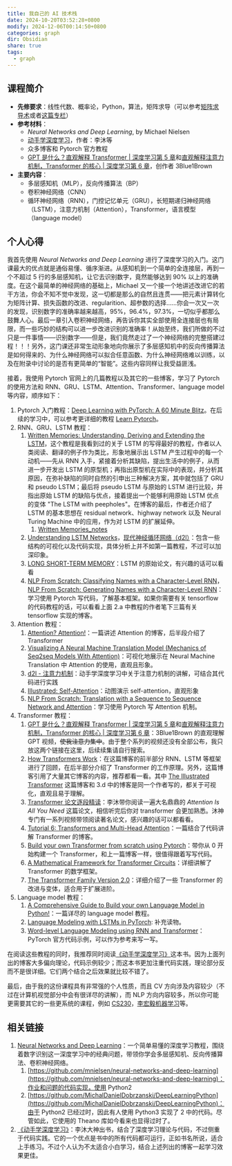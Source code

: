 ```yaml
---
title: 我自己的 AI 技术栈
date: 2024-10-20T03:52:28+0800
modify: 2024-12-06T00:14:50+0800
categories: graph
dir: Obsidian
share: true
tags:
  - graph
---
```


## 课程简介

- **先修要求**：线性代数、概率论，Python，算法，矩阵求导（可以参考[矩阵求导术](https://zhuanlan.zhihu.com/p/24709748)或者[这篇专栏](https://zhuanlan.zhihu.com/p/273729929)）
- **参考材料**：
    - _Neural Networks and Deep Learning_, by Michael Nielsen
    - [动手学深度学习](https://zh-v2.d2l.ai/)，作者：李沐等
    - 众多博客和 Pytorch 官方教程
    - [GPT 是什么？直观解释 Transformer | 深度学习第 5 章](https://www.bilibili.com/video/BV13z421U7cs?vd_source=c9e11661823ca4062db1ef99f7e0eee1)和[直观解释注意力机制，Transformer 的核心 | 深度学习第 6 章](https://www.bilibili.com/video/BV1TZ421j7Ke?vd_source=c9e11661823ca4062db1ef99f7e0eee1)，创作者 3Blue1Brown
- **主要内容**：
    - 多层感知机（MLP），反向传播算法（BP）
    - 卷积神经网络（CNN）
    - 循环神经网络（RNN），门控记忆单元（GRU），长短期递归神经网络（LSTM），注意力机制（Attention），Transformer，语言模型（language model）

## 个人心得

我首先使用 _Neural Networks and Deep Learning_ 进行了深度学习的入门。这门课最大的优点就是通俗易懂、循序渐进。从感知机到一个简单的全连接层，再到一个不超过 5 行的多层感知机，让它去识别数字，竟然能够达到 90% 以上的准确度。在这个最简单的神经网络的基础上，Michael 又一个接一个地讲述改进它的若干方法，你会不知不觉中发现，这一切都是那么的自然且连贯——把元素计算转化为矩阵计算、损失函数的改进、regularition、超参数的选择……你会一次又一次的发现，识别数字的准确率越来越高，95%，96.4%，97.3%，一切似乎都那么鼓舞人心。最后一章引入卷积神经网络，再告诉你其实全部使用全连接层也有局限，而一些巧妙的结构可以进一步改进识别的准确率！从始至终，我们所做的不过只是一件事情——识别数字——但是，我们竟然走过了一个神经网络的完整搭建过程！！！另外，这门课还非常生动形象地向你展示了多层感知机中的反向传播算法是如何得来的、为什么神经网络可以拟合任意函数、为什么神经网络难以训练，以及在附录中讨论的是否有更简单的“智能”。这些内容同样让我受益匪浅。

接着，我使用 Pytorch 官网上的几篇教程以及其它的一些博客，学习了 Pytorch 的使用方法和 RNN、GRU、LSTM、Attention、Transformer、language model 等内容，顺序如下：

1. Pytorch 入门教程：[Deep Learning with PyTorch: A 60 Minute Blitz](https://pytorch.org/tutorials/beginner/deep_learning_60min_blitz.html)。在后续的学习中，可以参考更详细的教程 [Learn Pytorch](https://www.learnpytorch.io/)。
2. RNN、GRU、LSTM 教程：
    1. [Written Memories: Understanding, Deriving and Extending the LSTM](https://r2rt.com/written-memories-understanding-deriving-and-extending-the-lstm.html)，这个教程是我看到过的关于 LSTM 的写得最好的教程，作者以人类阅读、翻译的例子作为类比，形象地展示出 LSTM 产生过程中的每一个动机——先从 RNN 入手，紧接着分析其缺陷，提出生活中的例子，从而进一步开发出 LSTM 的原型机；再指出原型机在实际中的表现，并分析其原因，在弥补缺陷的同时自然的引申出三种解决方案，其中就包括了 GRU 和 pseudo LSTM；最后将 pseudo LSTM 与原始的 LSTM 进行比较，并指出原始 LSTM 的缺陷与优点，接着提出一个能够利用原始 LSTM 优点的变体 "The LSTM with peepholes"。在博客的最后，作者还介绍了 LSTM 的基本思想在 residual network、highway network 以及 Neural Turing Machine 中的应用，作为对 LSTM 的扩展延伸。
        1. [Written Memories_notes](./Written%20Memories_notes.md)
    2. [Understanding LSTM Networks](https://colah.github.io/posts/2015-08-Understanding-LSTMs/)，[现代神经循环网络（d2l）](https://zh-v2.d2l.ai/chapter_recurrent-modern/index.html)：包含一些结构的可视化以及代码实现，具体分析上并不如第一篇教程，不过可以加深印象。
    3. [LONG SHORT-TERM MEMORY](https://www.bioinf.jku.at/publications/older/2604.pdf)：LSTM 的原始论文，有兴趣的话可以看看
    4. [NLP From Scratch: Classifying Names with a Character-Level RNN](https://pytorch.org/tutorials/intermediate/char_rnn_classification_tutorial.html)，[NLP From Scratch: Generating Names with a Character-Level RNN](https://pytorch.org/tutorials/intermediate/char_rnn_generation_tutorial.html)：学习使用 Pytorch 写代码，了解基本框架。如果你需要有关 tensorflow 的代码教程的话，可以看看上面 2.a 中教程的作者笔下三篇有关 tensorflow 实现的博客。
3. Attention 教程：
    1. [Attention? Attention!](https://lilianweng.github.io/posts/2018-06-24-attention/)：一篇讲述 Attention 的博客，后半段介绍了 Transformer
    2. [Visualizing A Neural Machine Translation Model (Mechanics of Seq2seq Models With Attention)](https://jalammar.github.io/visualizing-neural-machine-translation-mechanics-of-seq2seq-models-with-attention/)：可视化地展示在 Neural Machine Translation 中 Attention 的使用，直观且形象。
    3. [d2l - 注意力机制](https://zh-v2.d2l.ai/chapter_attention-mechanisms/index.html)：动手学深度学习中关于注意力机制的讲解，可结合其代码进行实践
    4. [Illustrated: Self-Attention](https://colab.research.google.com/drive/1rPk3ohrmVclqhH7uQ7qys4oznDdAhpzF)：动图演示 self-attention，直观形象
    5. [NLP From Scratch: Translation with a Sequence to Sequence Network and Attention](https://pytorch.org/tutorials/intermediate/seq2seq_translation_tutorial.html)：学习使用 Pytorch 写 Attention 机制。
4. Transformer 教程：
    1. [GPT 是什么？直观解释 Transformer | 深度学习第 5 章](https://www.bilibili.com/video/BV13z421U7cs?vd_source=c9e11661823ca4062db1ef99f7e0eee1)和[直观解释注意力机制，Transformer 的核心 | 深度学习第 6 章](https://www.bilibili.com/video/BV1TZ421j7Ke?vd_source=c9e11661823ca4062db1ef99f7e0eee1)：3Blue1Brown 的直观理解 GPT 视频，~~使我注意力集中~~。由于整个系列的视频还没有全部公布，我只放这两个链接在这里，后续续集请自行搜索。
    2. [How Transformers Work](https://towardsdatascience.com/transformers-141e32e69591)：在这篇博客的前半部分 RNN、LSTM 等框架进行了回顾，在后半部分介绍了 Transformer 的工作原理。另外，这篇博客引用了大量其它博客的内容，推荐都看一看。其中 [The Illustrated Transformer](https://jalammar.github.io/illustrated-transformer/) 这篇博客和 3.d 中的博客是同一个作者写的，都关于可视化，直观且易于理解。
    3. [Transformer 论文逐段精读](https://www.bilibili.com/video/BV1pu411o7BE?vd_source=c9e11661823ca4062db1ef99f7e0eee1)：李沐带你阅读一遍大名鼎鼎的 _Attention Is All You Need_ 这篇论文，相信听完后你对 transformer 会更加熟悉。沐神专门有一系列视频带领阅读著名论文，感兴趣的话可以都看看。
    4. [Tutorial 6: Transformers and Multi-Head Attention](https://uvadlc-notebooks.readthedocs.io/en/latest/tutorial_notebooks/tutorial6/Transformers_and_MHAttention.html)：一篇结合了代码讲解 Transformer 的博客。
    5. [Build your own Transformer from scratch using Pytorch](https://towardsdatascience.com/build-your-own-transformer-from-scratch-using-pytorch-84c850470dcb)：带你从 0 开始构建一个 Transformer，和上一篇博客一样，很值得跟着写写代码。
    6. [A Mathematical Framework for Transformer Circuits](https://transformer-circuits.pub/2021/framework/index.html)：详细讲解了 Transformer 的数学框架。
    7. [The Transformer Family Version 2.0](https://lilianweng.github.io/posts/2023-01-27-the-transformer-family-v2/)：详细介绍了一些 Transformer 的改进与变体，适合用于扩展进阶。
5. Language model 教程：
    1. [A Comprehensive Guide to Build your own Language Model in Python!](https://medium.com/analytics-vidhya/a-comprehensive-guide-to-build-your-own-language-model-in-python-5141b3917d6d)：一篇详尽的 language model 教程。
    2. [Language Modeling with LSTMs in PyTorch](https://towardsdatascience.com/language-modeling-with-lstms-in-pytorch-381a26badcbf): 补充读物。
    3. [Word-level Language Modeling using RNN and Transformer](https://github.com/pytorch/examples/tree/main/word_language_model)：PyTorch 官方代码示例，可以作为参考来写一写。

在阅读这些教程的同时，我推荐同时阅读[《动手学深度学习》](https://aitour.icu/deep-learning/dive-into-deep-learning/)这本书。因为上面列出的博客大多偏向理论，代码示例较少；而这本书更加注重代码实践，理论部分反而不是很详细。它们两个结合之后效果就比较不错了。

最后，由于我的这份课程具有非常强的个人性质，而且 CV 方向涉及内容较少（不过在计算机视觉部分中会有很详尽的讲解），而 NLP 方向内容较多，所以你可能更需要其它的一些更系统的课程，例如 [CS230](https://aitour.icu/deep-learning/CS230/)，[李宏毅机器学习](https://aitour.icu/deep-learning/%E6%9D%8E%E5%AE%8F%E6%AF%85%E6%9C%BA%E5%99%A8%E5%AD%A6%E4%B9%A0/)等。

## 相关链接

1. [Neural Networks and Deep Learning](http://neuralnetworksanddeeplearning.com/)：一个简单易懂的深度学习教程，围绕着数字识别这一深度学习中的经典问题，带领你学会多层感知机、反向传播算法、卷积神经网络。
    1. [https://github.com/mnielsen/neural-networks-and-deep-learning](https://github.com/mnielsen/neural-networks-and-deep-learning)：作业和问题的代码实现，使用 Python2
    2. [https://github.com/MichalDanielDobrzanski/DeepLearningPython](https://github.com/MichalDanielDobrzanski/DeepLearningPython)：由于 Python2 已经过时，因此有人使用 Python3 实现了 2 中的代码。尽管如此，它使用的 Theano 库如今看来也显得过时了。
2. [《动手学深度学习》](https://aitour.icu/deep-learning/dive-into-deep-learning/)：李沐大神出书，结合了深度学习理论与代码，不过侧重于代码实践。它的一个优点是书中的所有代码都可运行，正如书名所说，适合上手练习。不过个人认为不太适合小白学习，结合上述列出的博客一起学习效果更佳。